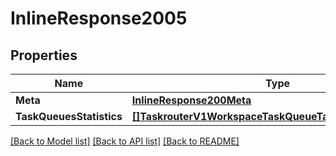 # InlineResponse2005

## Properties

Name | Type | Description | Notes
------------ | ------------- | ------------- | -------------
**Meta** | [**InlineResponse200Meta**](inline_response_200_meta.md) |  | [optional] 
**TaskQueuesStatistics** | [**[]TaskrouterV1WorkspaceTaskQueueTaskQueuesStatistics**](taskrouter.v1.workspace.task_queue.task_queues_statistics.md) |  | [optional] 

[[Back to Model list]](../README.md#documentation-for-models) [[Back to API list]](../README.md#documentation-for-api-endpoints) [[Back to README]](../README.md)


